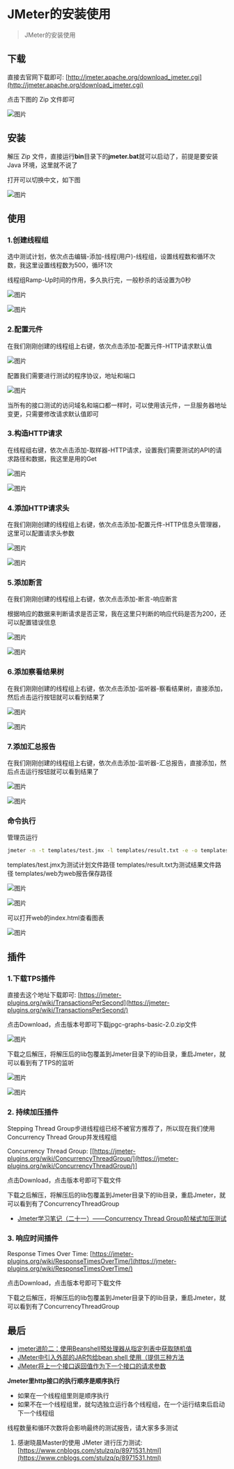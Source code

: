 # JMeter的安装使用

> JMeter的安装使用

## 下载

直接去官网下载即可: [http://jmeter.apache.org/download_jmeter.cgi](http://jmeter.apache.org/download_jmeter.cgi)

点击下图的 Zip 文件即可

![图片](https://cdn.jsdelivr.net/gh/wliduo/CDN@master/2019/11/20191114001.png)

## 安装

解压 Zip 文件，直接运行**bin**目录下的**jmeter.bat**就可以启动了，前提是要安装 Java 环境，这里就不说了

打开可以切换中文，如下图

![图片](https://cdn.jsdelivr.net/gh/wliduo/CDN@master/2019/11/20191114002.png)

## 使用

### 1.创建线程组

选中测试计划，依次点击编辑-添加-线程(用户)-线程组，设置线程数和循环次数，我这里设置线程数为500，循环1次

线程组Ramp-Up时间的作用，多久执行完，一般秒杀的话设置为0秒

![图片](https://cdn.jsdelivr.net/gh/wliduo/CDN@master/2019/11/20191114003.png)

![图片](https://cdn.jsdelivr.net/gh/wliduo/CDN@master/2019/11/20191114004.png)

### 2.配置元件

在我们刚刚创建的线程组上右键，依次点击添加-配置元件-HTTP请求默认值

![图片](https://cdn.jsdelivr.net/gh/wliduo/CDN@master/2019/11/20191114005.png)

配置我们需要进行测试的程序协议，地址和端口

![图片](https://cdn.jsdelivr.net/gh/wliduo/CDN@master/2019/11/20191114006.png)

当所有的接口测试的访问域名和端口都一样时，可以使用该元件，一旦服务器地址变更，只需要修改请求默认值即可

### 3.构造HTTP请求

在线程组右键，依次点击添加-取样器-HTTP请求，设置我们需要测试的API的请求路径和数据，我这里是用的Get

![图片](https://cdn.jsdelivr.net/gh/wliduo/CDN@master/2019/11/20191114007.png)

![图片](https://cdn.jsdelivr.net/gh/wliduo/CDN@master/2019/11/20191114008.png)

### 4.添加HTTP请求头

在我们刚刚创建的线程组上右键，依次点击添加-配置元件-HTTP信息头管理器，这里可以配置请求头参数

![图片](https://cdn.jsdelivr.net/gh/wliduo/CDN@master/2019/11/20191114009.png)

![图片](https://cdn.jsdelivr.net/gh/wliduo/CDN@master/2019/11/20191114010.png)

### 5.添加断言

在我们刚刚创建的线程组上右键，依次点击添加-断言-响应断言

根据响应的数据来判断请求是否正常，我在这里只判断的响应代码是否为200，还可以配置错误信息

![图片](https://cdn.jsdelivr.net/gh/wliduo/CDN@master/2019/11/20191114011.png)

![图片](https://cdn.jsdelivr.net/gh/wliduo/CDN@master/2019/11/20191114012.png)

### 6.添加察看结果树

在我们刚刚创建的线程组上右键，依次点击添加-监听器-察看结果树，直接添加，然后点击运行按钮就可以看到结果了

![图片](https://cdn.jsdelivr.net/gh/wliduo/CDN@master/2019/11/20191114013.png)

![图片](https://cdn.jsdelivr.net/gh/wliduo/CDN@master/2019/11/20191114014.png)

### 7.添加汇总报告

在我们刚刚创建的线程组上右键，依次点击添加-监听器-汇总报告，直接添加，然后点击运行按钮就可以看到结果了

![图片](https://cdn.jsdelivr.net/gh/wliduo/CDN@master/2019/11/20191114015.png)

![图片](https://cdn.jsdelivr.net/gh/wliduo/CDN@master/2019/11/20191114016.png)

### 命令执行

管理员运行

```bash
jmeter -n -t templates/test.jmx -l templates/result.txt -e -o templates/web
```

templates/test.jmx为测试计划文件路径
templates/result.txt为测试结果文件路径
templates/web为web报告保存路径

![图片](https://cdn.jsdelivr.net/gh/wliduo/CDN@master/2019/11/20191114017.png)

![图片](https://cdn.jsdelivr.net/gh/wliduo/CDN@master/2019/11/20191114018.png)

可以打开web的index.html查看图表

![图片](https://cdn.jsdelivr.net/gh/wliduo/CDN@master/2019/11/20191114019.png)

## 插件

### 1.下载TPS插件

直接去这个地址下载即可: [https://jmeter-plugins.org/wiki/TransactionsPerSecond](https://jmeter-plugins.org/wiki/TransactionsPerSecond/)

点击Download，点击版本号即可下载jpgc-graphs-basic-2.0.zip文件

![图片](https://cdn.jsdelivr.net/gh/wliduo/CDN@master/2019/11/20191114020.png)

下载之后解压，将解压后的lib包覆盖到Jmeter目录下的lib目录，重启Jmeter，就可以看到有了TPS的监听

![图片](https://cdn.jsdelivr.net/gh/wliduo/CDN@master/2019/11/20191114021.png)

![图片](https://cdn.jsdelivr.net/gh/wliduo/CDN@master/2019/11/20191114022.png)

### 2. 持续加压插件

Stepping Thread Group步进线程组已经不被官方推荐了，所以现在我们使用Concurrency Thread Group并发线程组

Concurrency Thread Group: [[https://jmeter-plugins.org/wiki/ConcurrencyThreadGroup/](https://jmeter-plugins.org/wiki/ConcurrencyThreadGroup/)]

点击Download，点击版本号即可下载文件

下载之后解压，将解压后的lib包覆盖到Jmeter目录下的lib目录，重启Jmeter，就可以看到有了ConcurrencyThreadGroup

* [Jmeter学习笔记（二十一）——Concurrency Thread Group阶梯式加压测试](https://www.cnblogs.com/pachongshangdexuebi/p/11739064.html)

### 3. 响应时间插件

Response Times Over Time: [https://jmeter-plugins.org/wiki/ResponseTimesOverTime/](https://jmeter-plugins.org/wiki/ResponseTimesOverTime/)

点击Download，点击版本号即可下载文件

下载之后解压，将解压后的lib包覆盖到Jmeter目录下的lib目录，重启Jmeter，就可以看到有了ConcurrencyThreadGroup

## 最后

* [jmeter进阶二：使用Beanshell预处理器从指定列表中获取随机值](https://www.jianshu.com/p/b858ae2b5cce)
* [JMeter中引入外部的JAR包给bean shell 使用（提供三种方法](https://blog.csdn.net/qq_27791709/article/details/78497949)
* [JMeter将上一个接口返回值作为下一个接口的请求参数](https://www.cnblogs.com/appium/p/10458133.html)

**Jmeter里http接口的执行顺序是顺序执行**

* 如果在一个线程组里则是顺序执行
* 如果不在一个线程组里，就勾选独立运行各个线程组，在一个运行结束后启动下一个线程组

线程数量和循环次数将会影响最终的测试报告，请大家多多测试

1. 感谢晓晨Master的使用 JMeter 进行压力测试: [https://www.cnblogs.com/stulzq/p/8971531.html](https://www.cnblogs.com/stulzq/p/8971531.html)